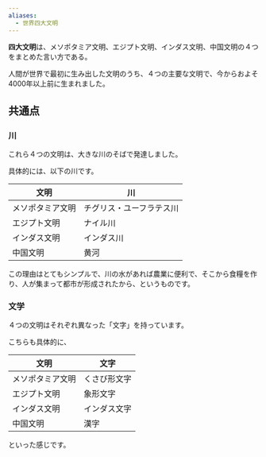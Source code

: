 ```yaml
---
aliases:
  - 世界四大文明
---
```


**四大文明**は、メソポタミア文明、エジプト文明、インダス文明、中国文明の４つをまとめた言い方である。

人間が世界で最初に生み出した文明のうち、４つの主要な文明で、今からおよそ4000年以上前に生まれました。
## 共通点
### 川
これら４つの文明は、大きな川のそばで発達しました。

具体的には、以下の川です。

| 文明       | 川            |
| -------- | ------------ |
| メソポタミア文明 | チグリス・ユーフラテス川 |
| エジプト文明   | ナイル川         |
| インダス文明   | インダス川        |
| 中国文明     | 黄河           |

この理由はとてもシンプルで、川の水があれば農業に便利で、そこから食糧を作り、人が集まって都市が形成されたから、というものです。

### 文学
４つの文明はそれぞれ異なった「文字」を持っています。

こちらも具体的に、

| 文明       | 文字     |
| -------- | ------ |
| メソポタミア文明 | くさび形文字 |
| エジプト文明   | 象形文字   |
| インダス文明   | インダス文字 |
| 中国文明     | 漢字     |

といった感じです。